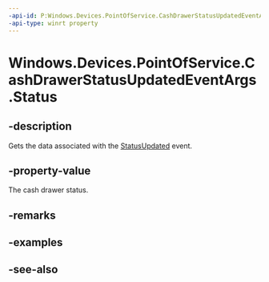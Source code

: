 ----api-id: P:Windows.Devices.PointOfService.CashDrawerStatusUpdatedEventArgs.Status
-api-type: winrt property
---<!-- Property syntaxpublic Windows.Devices.PointOfService.CashDrawerStatus Status { get; }--># Windows.Devices.PointOfService.CashDrawerStatusUpdatedEventArgs.Status## -descriptionGets the data associated with the [StatusUpdated](cashdrawer_statusupdated.md) event.## -property-valueThe cash drawer status.## -remarks## -examples## -see-also
